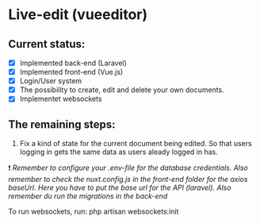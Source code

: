 # Live-edit (vueeditor)

## Current status:
- [x] Implemented back-end (Laravel)
- [x] Implemented front-end (Vue.js)
- [x] Login/User system
- [x] The possibility to create, edit and delete your own documents.
- [x] Implementet websockets

## The remaining steps:
1. Fix a kind of state for the current document being edited. So that users logging in gets the same data as users aleady logged in has.

:exclamation: *Remember to configure your .env-file for the database credentials. Also remember to check the
nuxt.config.js in the front-end folder for the axios baseUrl. Here you have to put the base url for the API (laravel).
Also remember du run the migrations in the back-end*

To run websockets, run: php artisan websockets:init

